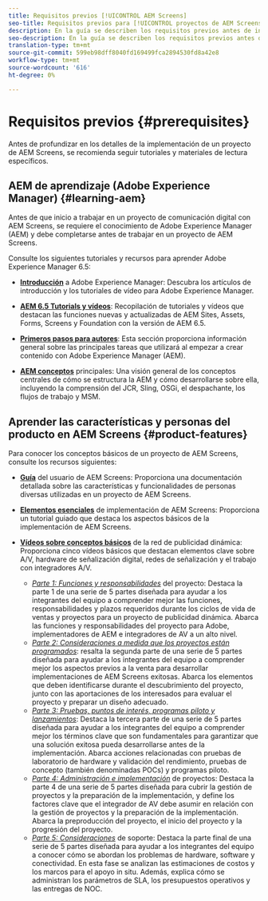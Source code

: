 ```yaml
---
title: Requisitos previos [!UICONTROL AEM Screens]
seo-title: Requisitos previos para [!UICONTROL proyectos de AEM Screens]
description: En la guía se describen los requisitos previos antes de iniciar un proyecto de AEM Screens.
seo-description: En la guía se describen los requisitos previos antes de iniciar un proyecto de AEM Screens.
translation-type: tm+mt
source-git-commit: 599eb98dff8040fd169499fca2894530fd8a42e8
workflow-type: tm+mt
source-wordcount: '616'
ht-degree: 0%

---
```



# Requisitos previos {#prerequisites}

Antes de profundizar en los detalles de la implementación de un proyecto de AEM Screens, se recomienda seguir tutoriales y materiales de lectura específicos.

## AEM de aprendizaje (Adobe Experience Manager) {#learning-aem}

Antes de que inicio a trabajar en un proyecto de comunicación digital con AEM Screens, se requiere el conocimiento de Adobe Experience Manager (AEM) y debe completarse antes de trabajar en un proyecto de AEM Screens.

Consulte los siguientes tutoriales y recursos para aprender Adobe Experience Manager 6.5:

* **[Introducción](https://helpx.adobe.com/experience-manager/get-started.html)** a Adobe Experience Manager: Descubra los artículos de introducción y los tutoriales de vídeo para Adobe Experience Manager.

* **[AEM 6.5 Tutorials y vídeos](https://helpx.adobe.com/experience-manager/kt/index/aem-6-5-videos.html)**: Recopilación de tutoriales y vídeos que destacan las funciones nuevas y actualizadas de AEM Sites, Assets, Forms, Screens y Foundation con la versión de AEM 6.5.

* **[Primeros pasos para autores](https://helpx.adobe.com/experience-manager/6-5/sites/authoring/using/first-steps.html)**: Esta sección proporciona información general sobre las principales tareas que utilizará al empezar a crear contenido con Adobe Experience Manager (AEM).

* **[AEM conceptos](https://helpx.adobe.com/experience-manager/6-5/sites/developing/using/the-basics.html)** principales: Una visión general de los conceptos centrales de cómo se estructura la AEM y cómo desarrollarse sobre ella, incluyendo la comprensión del JCR, Sling, OSGi, el despachante, los flujos de trabajo y MSM.

## Aprender las características y personas del producto en AEM Screens {#product-features}

Para conocer los conceptos básicos de un proyecto de AEM Screens, consulte los recursos siguientes:

* **[Guía](https://helpx.adobe.com/experience-manager/6-5/screens/user-guide.html)** del usuario de AEM Screens: Proporciona una documentación detallada sobre las características y funcionalidades de personas diversas utilizadas en un proyecto de AEM Screens.

* **[Elementos esenciales](https://experienceleague.adobe.com/?launch=AEM-7a#recommended/solutions/experience-manager)** de implementación de AEM Screens: Proporciona un tutorial guiado que destaca los aspectos básicos de la implementación de AEM Screens.

* **[Vídeos sobre conceptos básicos](https://helpx.adobe.com/experience-manager/6-5/screens/user-guide.html?topic=/experience-manager/6-5/screens/morehelp/digital-signage-networks-basics.ug.js)** de la red de publicidad dinámica: Proporciona cinco vídeos básicos que destacan elementos clave sobre A/V, hardware de señalización digital, redes de señalización y el trabajo con integradores A/V.
   * *[Parte 1: Funciones y responsabilidades](https://helpx.adobe.com/experience-manager/6-5/screens/using/project-roles-responsibilities.html)* del proyecto: Destaca la parte 1 de una serie de 5 partes diseñada para ayudar a los integrantes del equipo a comprender mejor las funciones, responsabilidades y plazos requeridos durante los ciclos de vida de ventas y proyectos para un proyecto de publicidad dinámica. Abarca las funciones y responsabilidades del proyecto para Adobe, implementadores de AEM e integradores de AV a un alto nivel.
   * *[Parte 2: Consideraciones a medida que los proyectos están programados](https://helpx.adobe.com/experience-manager/6-5/screens/using/project-considerations.html)*: resalta la segunda parte de una serie de 5 partes diseñada para ayudar a los integrantes del equipo a comprender mejor los aspectos previos a la venta para desarrollar implementaciones de AEM Screens exitosas. Abarca los elementos que deben identificarse durante el descubrimiento del proyecto, junto con las aportaciones de los interesados para evaluar el proyecto y preparar un diseño adecuado.
   * *[Parte 3: Pruebas, puntos de interés, programas piloto y lanzamientos](https://helpx.adobe.com/experience-manager/6-5/screens/using/testing-pocs-pilots-rollouts.html)*: Destaca la tercera parte de una serie de 5 partes diseñada para ayudar a los integrantes del equipo a comprender mejor los términos clave que son fundamentales para garantizar que una solución exitosa pueda desarrollarse antes de la implementación. Abarca acciones relacionadas con pruebas de laboratorio de hardware y validación del rendimiento, pruebas de concepto (también denominadas POCs) y programas piloto.
   * *[Parte 4: Administración e implementación](https://helpx.adobe.com/experience-manager/6-5/screens/using/project-management-and-deployment.html)* de proyectos: Destaca la parte 4 de una serie de 5 partes diseñada para cubrir la gestión de proyectos y la preparación de la implementación, y define los factores clave que el integrador de AV debe asumir en relación con la gestión de proyectos y la preparación de la implementación. Abarca la preproducción del proyecto, el inicio del proyecto y la progresión del proyecto.
   * *[Parte 5: Consideraciones](https://helpx.adobe.com/experience-manager/6-5/screens/using/support-considerations.html)* de soporte: Destaca la parte final de una serie de 5 partes diseñada para ayudar a los integrantes del equipo a conocer cómo se abordan los problemas de hardware, software y conectividad. En esta fase se analizan las estimaciones de costos y los marcos para el apoyo in situ. Además, explica cómo se administran los parámetros de SLA, los presupuestos operativos y las entregas de NOC.
